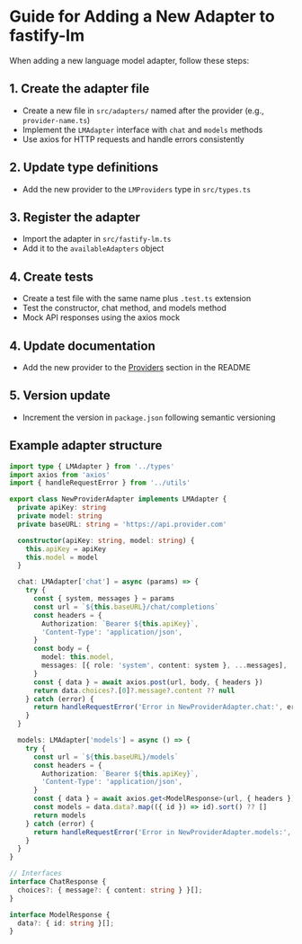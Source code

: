 # Guide for Adding a New Adapter to fastify-lm

When adding a new language model adapter, follow these steps:

## 1. Create the adapter file

- Create a new file in `src/adapters/` named after the provider (e.g., `provider-name.ts`)
- Implement the `LMAdapter` interface with `chat` and `models` methods
- Use axios for HTTP requests and handle errors consistently

## 2. Update type definitions

- Add the new provider to the `LMProviders` type in `src/types.ts`

## 3. Register the adapter

- Import the adapter in `src/fastify-lm.ts`
- Add it to the `availableAdapters` object

## 4. Create tests

- Create a test file with the same name plus `.test.ts` extension
- Test the constructor, chat method, and models method
- Mock API responses using the axios mock

## 4. Update documentation

- Add the new provider to the [Providers](../README.md#providers) section in the README

## 5. Version update

- Increment the version in `package.json` following semantic versioning

## Example adapter structure

```typescript
import type { LMAdapter } from '../types'
import axios from 'axios'
import { handleRequestError } from '../utils'

export class NewProviderAdapter implements LMAdapter {
  private apiKey: string
  private model: string
  private baseURL: string = 'https://api.provider.com'

  constructor(apiKey: string, model: string) {
    this.apiKey = apiKey
    this.model = model
  }

  chat: LMAdapter['chat'] = async (params) => {
    try {
      const { system, messages } = params
      const url = `${this.baseURL}/chat/completions`
      const headers = {
        Authorization: `Bearer ${this.apiKey}`,
        'Content-Type': 'application/json',
      }
      const body = {
        model: this.model,
        messages: [{ role: 'system', content: system }, ...messages],
      }
      const { data } = await axios.post(url, body, { headers })
      return data.choices?.[0]?.message?.content ?? null
    } catch (error) {
      return handleRequestError('Error in NewProviderAdapter.chat:', error)
    }
  }

  models: LMAdapter['models'] = async () => {
    try {
      const url = `${this.baseURL}/models`
      const headers = {
        Authorization: `Bearer ${this.apiKey}`,
        'Content-Type': 'application/json',
      }
      const { data } = await axios.get<ModelResponse>(url, { headers })
      const models = data.data?.map(({ id }) => id).sort() ?? []
      return models
    } catch (error) {
      return handleRequestError('Error in NewProviderAdapter.models:', error)
    }
  }
}

// Interfaces
interface ChatResponse {
  choices?: { message?: { content: string } }[];
}

interface ModelResponse {
  data?: { id: string }[];
}
```
